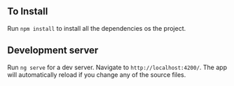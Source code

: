 ## To Install

Run `npm install` to install all the dependencies os the project.

## Development server

Run `ng serve` for a dev server. Navigate to `http://localhost:4200/`. The app will automatically reload if you change any of the source files.
